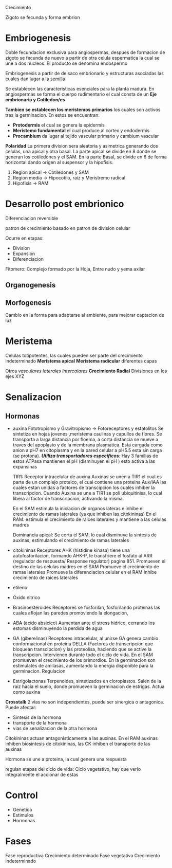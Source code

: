 
Crecimiento

Zigoto se fecunda y forma embrion

# Embriogenesis

Doble fecundacion exclusiva para angiospermas, despues de formacion de zigoto se fecunda de nuevo a partir de otra celula espermatica la cual se une a dos nucleos. El producto se denomina endospermo 

Embriogenesis a partir de de saco embrionario y estructuras asociadas las cuales dan lugar a la [semilla](semilla) 

Se establecen las caracteristicas esenciales para la planta madura. En angiospermas se forma el cuerpo rudimentario el cual consta de un **Eje embrionario y Cotiledon/es** 

**Tambien se establecen los meristemos primarios** los cuales son activos tras la germinacion. En estos se encuentran:
- **Protodermis** el cual se genera la epidermis 
- **Meristemo fundamental** el cual produce al cortex y endodermis
- **Procambium** da lugar al tejido vascular primario y cambium vascular

**Polaridad** 
La primera division sera aleatoria y asimetrica generando dos celulas, una apical y otra basal.
La parte apical se divide en 8 donde se generan los cotiledones y el SAM.
En la parte Basal, se divide en 6 de forma horizontal dando origen al suspensor y la hipofisis.

1. Region apical → Cotiledones y SAM
2. Region media → Hipocotilo, raiz y Meristremo radical
3. Hipofisis → RAM

# Desarrollo post embrionico

Diferenciacion reversible

patron de crecimiento basado en patron de division celular

Ocurre en etapas:
- Division
- Expansion
- Diferenciacion

Fitomero:
Complejo formado por la Hoja, Entre nudo y yema axilar

## Organogenesis

## Morfogenesis

Cambio en la forma para adaptarse al ambiente, para mejorar captacion de luz

# Meristema

Celulas totipotentes, las cuales pueden ser parte del crecimiento indeterminado
**Meristema apical**
**Meristema radicular**
diferentes capas


Otros
	*vasculares
	laterales
	Intercalares*
**Crecimiento Radial**
Divisiones en los ejes XYZ

# Senalizacion

## Hormonas

- auxina
  Fototropismo y Gravitropismo → Fotoreceptores y estatolitos
  Se sintetiza en hojas jovenes ,meristema caulinas y capullos de flores. Se transporta a larga distancia por floema, a corta distancia se mueve a traves del apoplasto y de la membrana plasmatica. Esta cargada como anion a pH7 en citoplasma y en la pared celular a pH5.5 esta sin carga (se protona).
  ***Utiliza transportadores especificos***: Hay 3 familias de estos
  ATPasa mantienen el pH (disminuyen el pH ) esto activa a las expansinas
  
  TIR1: Receptor intracelular de auxina
  Auxinas se unen a TIR1 el cual es parte de un complejo proteico, el cual contiene una proteina Aux/IAA las cuales estan unidas a factores de transcipcion los cuales inhiber la transcripcion. Cuando Auxina se une a TIR1 se poli ubiquitinisa, lo cual libera al factor de transcripcion, activando la misma.
  
  En el SAM estimula la iniciacion de organos lateras e inhibe el crecimiento de ramas laterales (ya que inhiben las citokininas)
  En el RAM. estimula el crecimiento de raices laterales y mantiene a las celulas madres
  
  Dominancia apical: Se corta el SAM, lo cual disminuye la sintesis de auxinas, estimulando el crecimiento de ramas laterales


- citokininas
  Receptores AHK (histidine kinasa) tiene una autofosforilacion, formando AHK-P, le transfriere el fosfato al ARR (regulador de respuesta/ Response regulator) pagina 851. 
  Promueven el destino de las celulas madres en el SAM
  Promueve el crecimiento de  ramas laterales
  Promueve la diferenciacion celular en el RAM
  Inhibe crecimiento de raices laterales 
  
- etileno
- Oxido nitrico
- Brasinoesteroides
  Receptores se fosforilan, fosforilando proteinas las cuales aflojan las paredes promoviendo la elongacion,
- ABA (acido absicico)
  Aumentan ante el stress hidrico, cerrando los estomas disminuyendo la perdida de agua
  
- GA (giberelinas)
  Receptores intracelular, al unirse GA genera cambio conformacional en proteina DELLA (Factores de transcripcion que bloquean transcipcion) y las proteolisa, haciendo que se active la transcripcion.
  Intervienen durante todo el ciclo de vida. En el SAM promueven el crecimiento de los primordios.
  En la germinacion son estimulates de amilasas, aumentando la energia disponible para la germinacion.
  Regulacion 
  
  
- Estrigolactonas
  Terpenoides, sintetizados en cloroplastos. Salen de la raiz hacia el suelo, donde promueven la germinacion de estrigas. Actua como auxina 

**Crosstalk**
2 vias no son independientes, puede ser sinergica o antagonica. Puede afectar:
- Sintesis de la hormona
- transporte de la hormona
- vias de senalizacion de la otra hormona

Citokininas actuan antagonisticamente a las auxinas. En el RAM auxinas inhiben biosintesis de citokininas, las CK inhiben el transporte de las auxinas



Hormona se une a proteina, la cual genera una respuesta

regulan etapas del ciclo de vida:
Ciclo vegetativo, hay que verlo integralmente el accionar de estas

# Control

- Genetica
- Estimulos
- Hormonas

# Fases

Fase reproductiva
	Crecimiento determinado
Fase vegetativa
	Crecimiento indeterminado
